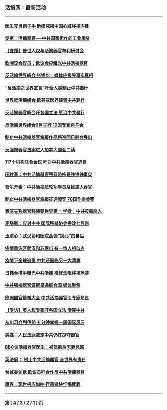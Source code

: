 ### 活摘网：最新活动
---
#### [医生充当刽子手 新研究揭中国心脏移植内幕](../../pages/nf5883/n13772291.md?11110430) 
#### [专家：活摘器官──中共国家运作的工业屠杀](../../pages/nf5883/n13761178.md?11110430) 
#### [【直播】普世人权与活摘器官牟利研讨会](../../pages/nf5883/n13425146.md?11110430) 
#### [欧洲议会议员：欧议会应曝光中共活摘器官](../../pages/nf5883/n13336571.md?11110430) 
#### [反活摘世界峰会 张锦华：媒体应报导事实真相](../../pages/nf5883/n13278502.md?11110430) 
#### [“反活摘之世界宣言”吁全人类制止中共暴行](../../pages/nf5883/n13259730.md?11110430) 
#### [世界反活摘峰会 欧美亚医界谴责中共罪行](../../pages/nf5883/n13253550.md?11110430) 
#### [反活摘器官峰会吁各国立法 惩治中共暴行](../../pages/nf5883/n13245052.md?11110430) 
#### [反活摘世界峰会9月举行 19国专家将与会](../../pages/nf5883/n13201492.md?11110430) 
#### [制止中共活摘器官海报作品将巡回日韩台展出](../../pages/nf5883/n13177791.md?11110430) 
#### [反强摘器官法案进入加拿大国会二读](../../pages/nf5883/n13033450.md?11110430) 
#### [117个机构联合会议 吁对中共活摘器官追责](../../pages/nf5883/n12775087.md?11110430) 
#### [田秋堇：中共活摘器官残忍恐怖是铁铮铮事实](../../pages/nf5883/n12702148.md?11110430) 
#### [吾尔开希：中共活摘法轮功学员及维族人器官](../../pages/nf5883/n12693197.md?11110430) 
#### [制止中共活摘器官海报征选颁奖 70国作品参赛](../../pages/nf5883/n12692050.md?11110430) 
#### [黄洁夫称器官移植要世界第一 学者：中共按需杀人](../../pages/nf5883/n12572329.md?11110430) 
#### [麦塔斯：应对中共 国际移植协会需改七原则](../../pages/nf5883/n12514711.md?11110430) 
#### [玉清心：武汉协和医院高调“换心”的幕后](../../pages/nf5883/n12298730.md?11110430) 
#### [疫情重灾区武汉和苏家屯 有一惊人相似点](../../pages/nf5883/n12150824.md?11110430) 
#### [疫情下全球追责 中共还面临另一大清算](../../pages/nf5883/n12070397.md?11110430) 
#### [日韩台携手曝光中共活摘 推修法阻移植旅游](../../pages/nf5883/n11712046.md?11110430) 
#### [中共强摘器官证据呈递联合国 媒体聚焦](../../pages/nf5883/n11546426.md?11110430) 
#### [欧洲器官移植大会 中共活摘器官引专家热议](../../pages/nf5883/n11539095.md?11110430) 
#### [【专访】英人权专家吁各国立法 清算中共](../../pages/nf5883/n11367315.md?11110430) 
#### [从川习会到伊朗 五分钟掌握一周国际风云](../../pages/nf5883/n11338520.md?11110430) 
#### [美媒：人民法庭裁定中共仍在掠夺器官](../../pages/nf5883/n11334897.md?11110430) 
#### [BBC访活摘器官医生：被洗脑后无罪恶感](../../pages/nf5883/n11335935.md?11110430) 
#### [英法庭： 制止中共活摘器官 全世界有责任](../../pages/nf5883/n11330691.md?11110430) 
#### [台监委访欧 欧议员吁合作反中共活摘器官](../../pages/nf5883/n11109190.md?11110430) 
#### [唐恩：现世报应如响 行恶者快忏悔赎罪](../../pages/nf5883/n11104016.md?11110430) 

---
#### 第 [ [4](./4.md?11110430) / [3](./3.md?11110430) / [2](./2.md?11110430) / [1](./1.md?11110430) ] 页
